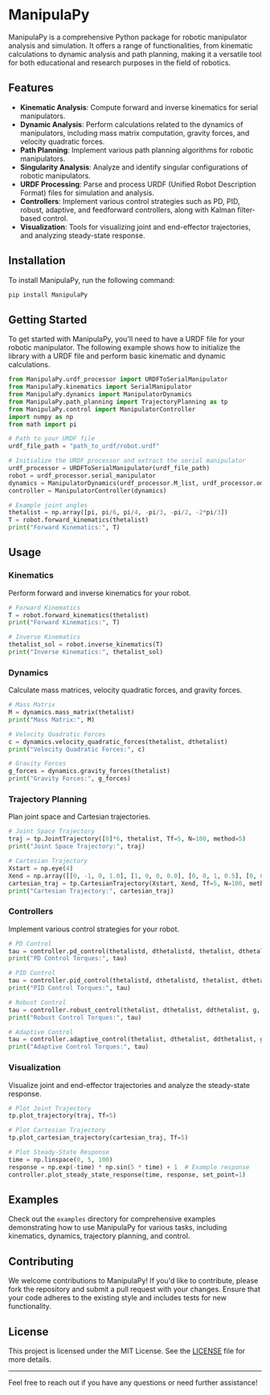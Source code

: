 # ManipulaPy

ManipulaPy is a comprehensive Python package for robotic manipulator analysis and simulation. It offers a range of functionalities, from kinematic calculations to dynamic analysis and path planning, making it a versatile tool for both educational and research purposes in the field of robotics.

## Features

- **Kinematic Analysis**: Compute forward and inverse kinematics for serial manipulators.
- **Dynamic Analysis**: Perform calculations related to the dynamics of manipulators, including mass matrix computation, gravity forces, and velocity quadratic forces.
- **Path Planning**: Implement various path planning algorithms for robotic manipulators.
- **Singularity Analysis**: Analyze and identify singular configurations of robotic manipulators.
- **URDF Processing**: Parse and process URDF (Unified Robot Description Format) files for simulation and analysis.
- **Controllers**: Implement various control strategies such as PD, PID, robust, adaptive, and feedforward controllers, along with Kalman filter-based control.
- **Visualization**: Tools for visualizing joint and end-effector trajectories, and analyzing steady-state response.

## Installation

To install ManipulaPy, run the following command:

```bash
pip install ManipulaPy
```

## Getting Started

To get started with ManipulaPy, you'll need to have a URDF file for your robotic manipulator. The following example shows how to initialize the library with a URDF file and perform basic kinematic and dynamic calculations.

```python
from ManipulaPy.urdf_processor import URDFToSerialManipulator
from ManipulaPy.kinematics import SerialManipulator
from ManipulaPy.dynamics import ManipulatorDynamics
from ManipulaPy.path_planning import TrajectoryPlanning as tp
from ManipulaPy.control import ManipulatorController
import numpy as np
from math import pi

# Path to your URDF file
urdf_file_path = "path_to_urdf/robot.urdf"

# Initialize the URDF processor and extract the serial manipulator
urdf_processor = URDFToSerialManipulator(urdf_file_path)
robot = urdf_processor.serial_manipulator
dynamics = ManipulatorDynamics(urdf_processor.M_list, urdf_processor.omega_list, urdf_processor.r_list, urdf_processor.b_list, urdf_processor.S_list, urdf_processor.B_list, urdf_processor.Glist)
controller = ManipulatorController(dynamics)

# Example joint angles
thetalist = np.array([pi, pi/6, pi/4, -pi/3, -pi/2, -2*pi/3])
T = robot.forward_kinematics(thetalist)
print("Forward Kinematics:", T)
```

## Usage

### Kinematics

Perform forward and inverse kinematics for your robot.

```python
# Forward Kinematics
T = robot.forward_kinematics(thetalist)
print("Forward Kinematics:", T)

# Inverse Kinematics
thetalist_sol = robot.inverse_kinematics(T)
print("Inverse Kinematics:", thetalist_sol)
```

### Dynamics

Calculate mass matrices, velocity quadratic forces, and gravity forces.

```python
# Mass Matrix
M = dynamics.mass_matrix(thetalist)
print("Mass Matrix:", M)

# Velocity Quadratic Forces
c = dynamics.velocity_quadratic_forces(thetalist, dthetalist)
print("Velocity Quadratic Forces:", c)

# Gravity Forces
g_forces = dynamics.gravity_forces(thetalist)
print("Gravity Forces:", g_forces)
```

### Trajectory Planning

Plan joint space and Cartesian trajectories.

```python
# Joint Space Trajectory
traj = tp.JointTrajectory([0]*6, thetalist, Tf=5, N=100, method=5)
print("Joint Space Trajectory:", traj)

# Cartesian Trajectory
Xstart = np.eye(4)
Xend = np.array([[0, -1, 0, 1.0], [1, 0, 0, 0.0], [0, 0, 1, 0.5], [0, 0, 0, 1]])
cartesian_traj = tp.CartesianTrajectory(Xstart, Xend, Tf=5, N=100, method=5)
print("Cartesian Trajectory:", cartesian_traj)
```

### Controllers

Implement various control strategies for your robot.

```python
# PD Control
tau = controller.pd_control(thetalistd, dthetalistd, thetalist, dthetalist, Kp, Kd)
print("PD Control Torques:", tau)

# PID Control
tau = controller.pid_control(thetalistd, dthetalistd, thetalist, dthetalist, dt, Kp, Ki, Kd)
print("PID Control Torques:", tau)

# Robust Control
tau = controller.robust_control(thetalist, dthetalist, ddthetalist, g, Ftip, disturbance_estimate, adaptation_gain)
print("Robust Control Torques:", tau)

# Adaptive Control
tau = controller.adaptive_control(thetalist, dthetalist, ddthetalist, g, Ftip, measurement_error, adaptation_gain)
print("Adaptive Control Torques:", tau)
```

### Visualization

Visualize joint and end-effector trajectories and analyze the steady-state response.

```python
# Plot Joint Trajectory
tp.plot_trajectory(traj, Tf=5)

# Plot Cartesian Trajectory
tp.plot_cartesian_trajectory(cartesian_traj, Tf=5)

# Plot Steady-State Response
time = np.linspace(0, 5, 100)
response = np.exp(-time) * np.sin(5 * time) + 1  # Example response
controller.plot_steady_state_response(time, response, set_point=1)
```

## Examples

Check out the `examples` directory for comprehensive examples demonstrating how to use ManipulaPy for various tasks, including kinematics, dynamics, trajectory planning, and control.

## Contributing

We welcome contributions to ManipulaPy! If you'd like to contribute, please fork the repository and submit a pull request with your changes. Ensure that your code adheres to the existing style and includes tests for new functionality.

## License

This project is licensed under the MIT License. See the [LICENSE](LICENSE) file for more details.

---

Feel free to reach out if you have any questions or need further assistance!

